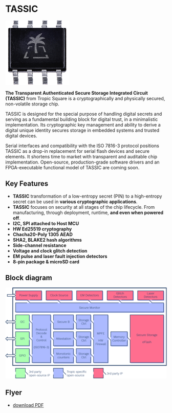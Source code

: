 # TASSIC

<img alt="chip" src="assets/chip-300x300.png" width="200">

**The Transparent Authenticated Secure Storage Integrated Circuit (TASSIC)** from Tropic Square is a cryptographically and physically secured, non-volatile storage chip.

TASSIC is designed for the special purpose of handling digital secrets and serving as a fundamental building block for digital trust, in a minimalistic implementation. Its cryptographic key management and ability to derive a digital unique identity secures storage in embedded systems and trusted digital devices.

Serial interfaces and compatibility with the ISO 7816-3 protocol positions TASSIC as a drop-in replacement for serial flash devices and secure elements. It shortens time to market with transparent and auditable chip implementation. Open-source, production-grade software drivers and an FPGA-executable functional model of TASSIC are coming soon.

## Key Features

* **TASSIC** transformation of a low-entropy secret (PIN) to a high-entropy secret can be used in **various cryptographic applications**.
* **TASSIC** focuses on security at all stages of the chip lifecycle. From manufacturing, through deployment, runtime, **and even when powered off**.
* **I2C, SPI attached to Host MCU**
* **HW Ed25519 cryptography**
* **Chacha20-Poly 1305 AEAD**
* **SHA2, BLAKE2 hash algorithms**
* **Side-channel resistance**
* **Voltage and clock glitch detection**
* **EM pulse and laser fault injection detectors**
* **8-pin package & microSD card**

## Block diagram

![block_diagram](assets/block_diagram.png)

## Flyer

* [download PDF](assets/TASSIC_Tropic_Square_Flyer.pdf)
